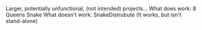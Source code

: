 Larger, potentially unfunctional, (not intended) projects... 
What does work: 
8 Queens 
Snake 
What doesn't work:
SnakeDistrubute (It works, but isn't stand-alone)